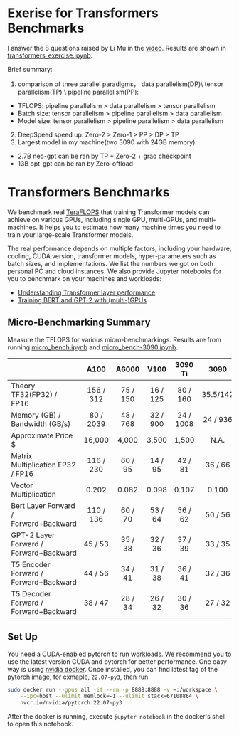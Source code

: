 # Exerise for Transformers Benchmarks

I answer the 8 questions raised by Li Mu in the [video](https://www.bilibili.com/video/BV1fG411G7eH). Results are shown in [transformers_exercise.ipynb](transformers_exercise.ipynb). 

Brief summary:
1. comparison of three parallel paradigms， data parallelism(DP)\ tensor parallelism(TP) \ pipeline parallelism(PP): 
 - TFLOPS: pipeline parallelism > data parallelism > tensor parallelism
 - Batch size: tensor parallelism > pipeline parallelism > data parallelism
 - Model size: tensor parallelism > pipeline parallelism > data parallelism
2. DeepSpeed speed up: Zero-2 > Zero-1 > PP > DP > TP
3. Largest model in my machine(two 3090 with 24GB memory):  
 - 2.7B neo-gpt can be ran by TP + Zero-2 + grad checkpoint
 - 13B opt-gpt can be ran by Zero-offload

# Transformers Benchmarks

We benchmark real [TeraFLOPS](https://en.wikipedia.org/wiki/FLOPS) that training Transformer models can achieve on various GPUs, including single GPU, multi-GPUs, and multi-machines. It helps you to estimate how many machine times you need to train your large-scale Transformer models. 

The real performance depends on multiple factors, including your hardware, cooling, CUDA version, transformer models, hyper-parameters such as batch sizes, and implementations. We list the numbers we got on both personal PC and cloud instances. We also provide Jupyter notebooks for you to benchmark on your machines and workloads:

- [Understanding Transformer layer performance](micro_bench.ipynb)
- [Training BERT and GPT-2 with (multi-)GPUs](transformers.ipynb)

## Micro-Benchmarking Summary

Measure the TFLOPS for various micro-benchmarkings. Results are from running [micro_bench.ipynb](micro_bench.ipynb) and [micro_bench-3090.ipynb](micro_bench-3090.ipynb).

|                                        | A100      |  A6000   | V100      | 3090 Ti  | 3090    |
| -------------------------------------- | :-------: | :------: | :-------: | :------: | :------:|
| Theory TF32(FP32) / FP16               | 156 / 312 | 75 / 150 | 16 / 125  | 80 / 160 | 35.5/142|
| Memory (GB) / Bandwidth (GB/s)         | 80 / 2039 | 48 / 768 | 32 / 900  | 24 / 1008| 24 / 936|
| Approximate Price $                    |  16,000   |  4,000   |   3,500   |  1,500   | N.A.    |
| Matrix Multiplication FP32 / FP16      | 116 / 230 | 60 / 95  |  14 / 95  | 42 / 81  | 36 / 66 |
| Vector Multiplication                  |   0.202   |  0.082   |   0.098   |  0.107   |  0.100  |
| Bert Layer Forward / Forward+Backward  | 110 / 136 | 60 / 70  |  53 / 64  | 56 / 62  |50 / 56  |
| GPT-2 Layer Forward / Forward+Backward |  45 / 53  | 35 / 38  |  32 / 36  | 37 / 39  |33 / 35  |
| T5 Encoder Forward / Forward+Backward  |  44 / 56  | 34 / 41  |  31 / 38  | 36 / 41  |32 / 36  |
| T5 Decoder Forward / Forward+Backward  |  38 / 47  | 28 / 34  |  26 / 32  | 30 / 36  |27 / 32  |



## Set Up

You need a CUDA-enabled pytorch to run workloads. We recommend you to use the latest version CUDA and pytorch for better performance. One easy way is using [nvidia docker](https://docs.nvidia.com/datacenter/cloud-native/container-toolkit/install-guide.html#docker). Once installed, you can find latest tag of the [pytorch image](https://catalog.ngc.nvidia.com/orgs/nvidia/containers/pytorch), for exmaple, `22.07-py3`, then run 

```bash
sudo docker run --gpus all -it --rm -p 8888:8888 -v ~:/workspace \
	--ipc=host --ulimit memlock=-1 --ulimit stack=67108864 \
	nvcr.io/nvidia/pytorch:22.07-py3
```

After the docker is running, execute  `jupyter notebook` in the docker's shell to open this notebook.
